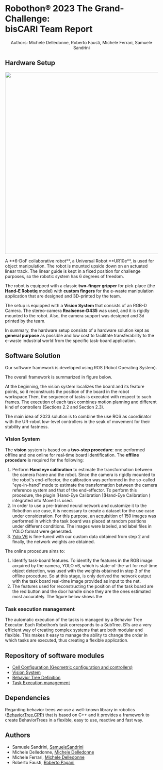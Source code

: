 # Robothon® 2023 The Grand-Challenge: <br> bisCARI Team Report
<p align="center">
Authors: Michele Delledonne, Roberto Fausti, Michele Ferrari, Samuele Sandrini 
</p>

## Hardware Setup
<p align="center">
  <img height="600" src="https://drive.google.com/file/d/16xjGycicR4OtsMnXXcgbsW8IHuxIe7Gm/view">
</p>
A **6-DoF collaborative robot**, a Universal Robot **UR10e**, is used for object manipulation. The robot is mounted upside down on an actuated linear track. The linear guide is kept in a fixed position for challenge purposes, so the robotic system has 6 degrees of freedom.

The robot is equipped with a classic **two-finger gripper** for pick-place (the **Hand-E Robotiq** model) with **custom fingers** for the e-waste manipulation application that are designed and 3D-printed by the team. 

The setup is equipped with a **Vision System** that consists of an RGB-D Camera. The stereo-camera **Realsense-D435** was used, and it is rigidly mounted to the robot. Also, the camera support was designed and 3d printed by the team.

In summary, the hardware setup consists of a hardware solution kept as **general purpose** as possible and low cost to facilitate transferability to the e-waste industrial world from the specific task-board application.

## Software Solution
Our software framework is developed using ROS (Robot Operating System).

The overall framework is summarized in figure below. 

At the beginning, the vision system localizes the board and its feature points, so it reconstructs the position of the board in the robot workspace.Then, the sequence of tasks is executed with respect to such frames. The execution of each task combines motion planning and different kind of controllers (Sections 2.2 and Section 2.3).

The main idea of 2023 solution is to combine the use ROS as coordinator with the UR-robot low-level controllers in the seak of movement for their stability and fastness.

### Vision System
The **vision** system is based on a **two-step procedure**: one performed offline and one online for real-time board identification.
The **offline procedure** is required for the following:
1. Perform **Hand eye calibration** to estimate the transformation between the camera frame and the robot. Since the camera is rigidly mounted to the robot's end-effector, the calibration was performed in the so-called "eye-in-hand" mode to estimate the transformation between the camera reference system and that of the end-effector. To perform this procedure,  the plugin [Hand-Eye Calibration
](Hand-Eye Calibration
) integrated into MoveIt is used.
2. In order to use a pre-trained neural network and customize it to the Robothon use case, it is necessary to create a dataset for the use case under consideration. For this purpose, an acquisition of 150 images was performed in which the task board was placed at random positions under different conditions. The images were labeled, and label files in YOLO format were generated. 
3. [Yolo V6](https://github.com/meituan/YOLOv6)  is fine-tuned with our custom data obtained from step 2 and finally, the network weights are obtained.

The online procedure aims to:
1. Identify task-board features. To identify the features in the RGB image acquired by the camera, YOLO v6, which is state-of-the-art for real-time object detection, was used with the weights obtained in step 3 of the offline procedure. So at this stage, is only derived the network output with the task board real-time image provided as input to the net. 
2. The features used for reconstructing the position of the task board are the red button and the door handle since they are the ones estimated most accurately. The figure below shows the

### Task execution management
The automatic execution of the tasks is managed by a Behavior Tree Executor. Each Robothon’s task corresponds to a SubTree. BTs are a very efficient way of creating complex systems that are both modular and flexible. This makes it easy to manage the ability to change the order in which tasks are executed, thus creating a flexible application.

## Repository of software modules
- [Cell Configuration (Geometric configuration and controllers)](https://github.com/JRL-CARI-CNR-UNIBS/Robothon2023/tree/master/robothon2023_cell)
- [Vision System](https://github.com/JRL-CARI-CNR-UNIBS/Robothon2023/tree/master/robothon2023_vision)
- [Behavior Tree Definition](https://github.com/JRL-CARI-CNR-UNIBS/Robothon2023/tree/master/robothon2023_tree)
- [Task Execution management](https://github.com/JRL-CARI-CNR-UNIBS/RL_task_framework)

## Dependencies 
Regarding behavior trees we use a well-known library in robotics ([BehaviorTree.CPP](https://github.com/BehaviorTree/BehaviorTree.CPP)) that is based on C++ and it provides a framework to create BehaviorTrees in a flexible, easy to use, reactive and fast way.

## Authors

- Samuele Sandrini, [SamueleSandrini](https://github.com/SamueleSandrini)
- Michele Delledonne, [Michele Delledonne](https://github.com/MichiDelle)
- Michele Ferrari, [Michele Delledonne](https://github.com/MikFerrari)
- Roberto Fausti, [Roberto Pagani](https://github.com/RobertoFausti)